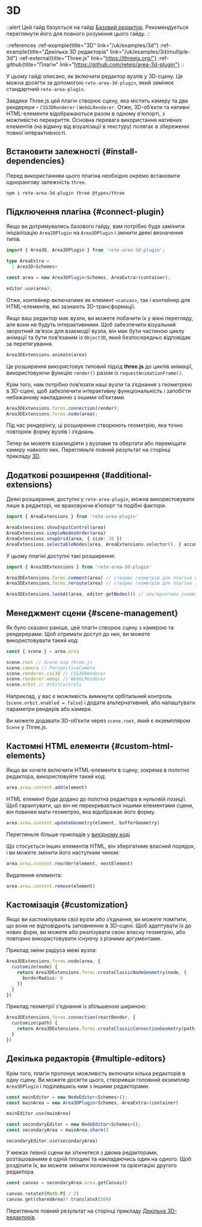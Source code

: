 # 3D

::alert
Цей гайд базується на гайді [Базовий редактор](/uk/docs/guides/basic). Рекомендується переглянути його для повного розуміння цього гайду.
::

::references
:ref-example{title="3D" link="/uk/examples/3d"}
:ref-example{title="Декілька 3D редакторів" link="/uk/examples/3d/multiple-3d"}
:ref-external{title="Three.js" link="https://threejs.org/"}
:ref-github{title="Плагін" link="https://github.com/retejs/area-3d-plugin"}
::

У цьому гайді описано, як включити редактор вузлів у 3D-сцену. Це можна досягти за допомогою `rete-area-3d-plugin`, який замінює стандартний `rete-area-plugin`.

Завдяки Three.js цей плагін створює сцену, яка містить камеру та два рендерери – `CSS3DRenderer` і `WebGLRenderer`. Отже, 3D-об’єкти та нативні HTML-елементи відображаються разом в одному в’юпорті, з можливістю перекриття. Основна перевага використання нативних елементів (на відміну від візуалізації в текстуру) полягає в збереженні повної інтерактивності.

## Встановити залежності {#install-dependencies}

Перед використанням цього плагіна необхідно окремо встановити однорангову залежність `three`.

```bash
npm i rete-area-3d-plugin three @types/three
```

## Підключення плагіна {#connect-plugin}

Якщо ви дотримувались базового гайду, вам потрібно буде замінити ініціалізацію `Area2DPlugin` на `Area3DPlugin` і змінити деякі визначення типів.

```ts
import { Area3D, Area3DPlugin } from 'rete-area-3d-plugin';

type AreaExtra =
  | Area3D<Schemes>

const area = new Area3DPlugin<Schemes, AreaExtra>(container);

editor.use(area);
```

Отже, контейнер включатиме як елемент `<canvas>`, так і контейнер для HTML-елементів, які зазнають 3D-трансформації.

Якщо ваш редактор має вузли, ви можете побачити їх у вікні перегляду, але вони не будуть інтерактивними. Щоб забезпечити візуальний зворотний зв’язок для взаємодії вузла, він має бути частиною циклу анімації та бути пов’язаним із `Object3D`, який безпосередньо відповідає за перетягування.

```ts
Area3DExtensions.animate(area)
```

Це розширення використовує типовий підхід **three.js** до циклів анімації, використовуючи функцію `render()` разом із `requestAnimationFrame()`.

Крім того, нам потрібно пов’язати наші вузли та з’єднання з геометрією в 3D-сцені, щоб забезпечити інтерактивну функціональність і запобігти небажаному накладанню з іншими об’єктами.

```ts
Area3DExtensions.forms.connection(render);
Area3DExtensions.forms.node(area);
```

Під час рендерінгу, ці розширення створюють геометрію, яка точно повторює форму вузлів і з’єднань.

Тепер ви можете взаємодіяти з вузлами та обертати або переміщати камеру навколо них. Перегляньте повний результат на сторінці прикладу [3D](/uk/examples/3d).

## Додаткові розширення {#additional-extensions}

Деякі розширення, доступні у `rete-area-plugin`, можна використовувати лише в редакторі, не враховуючи в’юпорт та подібні фактори.

```ts
import { AreaExtensions } from 'rete-area-plugin'

AreaExtensions.showInputControl(area)
AreaExtensions.simpleNodesOrder(area)
AreaExtensions.snapGrid(area, { size: 30 })
AreaExtensions.selectableNodes(area, AreaExtensions.selector(), { accumulating: AreaExtensions.accumulateOnCtrl() });
```

У цьому плагіні доступні такі розширення:

```ts
import { Area3DExtensions } from 'rete-area-3d-plugin'

Area3DExtensions.forms.comment(area) // створює геометрію для плагіна коментарів
Area3DExtensions.forms.reroute(area) // створює геометрію для плагіна зміни маршруту

Area3DExtensions.lookAt(area, editor.getNodes()) // альтернатива zoomAt від rete-area-plugin
```

## Менеджмент сцени {#scene-management}

Як було сказано раніше, цей плагін створює сцену з камерою та рендерерами. Щоб отримати доступ до них, ви можете використовувати такий код:

```ts
const { scene } = area.area

scene.root // Scene від three.js
scene.camera // PerspectiveCamera
scene.renderer.css3d // CSS3DRenderer
scene.renderer.webgl // WebGLRenderer
scene.orbit // OrbitControls
```

Наприклад, у вас є можливість вимкнути орбітальний контроль (`scene.orbit.enabled = false`) і додати альтернативний, або налаштувати параметри рендерів або камери.

Ви можете додавати 3D-об’єкти через `scene.root`, який є екземпляром `Scene` у Three.js.

## Кастомні HTML елементи {#custom-html-elements}

Якщо ви хочете включити HTML-елементи в сцену, зокрема в полотно редактора, використовуйте такий код:

```ts
area.area.content.add(element)
```

HTML елемент буде додано до полотна редактора в нульовій позиції. Щоб гарантувати, що він не перекривається іншими елементами сцени, він повинен мати геометрію, яка відображає його форму.

```ts
area.area.content.updateGeometry(element, bufferGeometry)
```

Перегляньте більше прикладів у [вихідному коді](https://github.com/retejs/area-3d-plugin/tree/main/src/extensions/forms)

Що стосується інших елементів HTML, він зберігатиме власний порядок, і ви можете змінити його наступним чином:

```ts
area.area.content.reorder(element, nextElement)
```

Видалення елемента:

```ts
area.area.content.remove(element)
```

## Кастомізація {#customization}

Якщо ви кастомізували свої вузли або з’єднання, ви можете помітити, що вони не відповідають заповненню в 3D-сцені. Щоб адаптувати їх до нових форм, ви можете або реалізувати свою власну геометрію, або повторно використовувати існуючу з різними аргументами.

Приклад зміни радіуса межі вузла:

```ts
Area3DExtensions.forms.node(area, {
  customize(node) {
    return Area3DExtensions.forms.createClassicNodeGeometry(node, {
      borderRadius: 0
    })
  }
})
```

Приклад геометрії з'єднання із збільшеною шириною:

```ts
Area3DExtensions.forms.connection(reactRender, {
  customize(path) {
    return Area3DExtensions.forms.createClassicConnectionGeometry(path, 10)
  }
})
```

## Декілька редакторів {#multiple-editors}

Крім того, плагін пропонує можливість включати кілька редакторів в одну сцену. Ви можете досягти цього, створивши головний екземпляр `Area3DPlugin` і поділившись ним з іншими редакторами.

```ts
const mainEditor = new NodeEditor<Schemes>();
const mainArea = new Area3DPlugin<Schemes, AreaExtra>(container)

mainEditor.use(mainArea)

const secondaryEditor = new NodeEditor<Schemes>();
const secondaryArea = mainArea.share()

secondaryEditor.use(secondaryArea)
```

У межах певної сцени ви зіткнетеся з двома редакторами, розташованими в одній площині та накладаючись один на одного. Щоб розділити їх, ви можете змінити положення та орієнтацію другого редактора.

```ts
const canvas = secondaryArea.area.getCanvas()

canvas.rotateY(Math.PI / 2)
canvas.get(sharedArea)?.translateX(500)
```

Перегляньте повний результат на сторінці прикладу [Декілька 3D-редакторів](/uk/examples/3d/multiple-3d).
